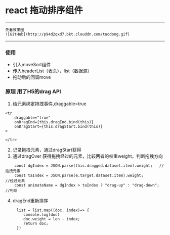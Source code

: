 # react 拖动排序组件

---
    先看效果图
    ![GitHub](http://p94d2qxd7.bkt.clouddn.com/tuodong.gif)
---

### 使用
- 引入moveSort组件
- 传入headerList（表头），list（数据源）
- 拖动后的回调move

### 原理 用了H5的drag API
1. 给元素绑定拖拽事件,draggable=true

```
<tr
    draggable="true"
    onDragEnd={this.dragEnd.bind(this)}
    onDragStart={this.dragStart.bind(this)}
>

</tr>
```
2. 记录拖拽元素，通过dragStart获得
3. 通过dragOver 获得拖拽经过的元素，比较两者的权重weight，判断拖拽方向
```
    const dgIndex = JSON.parse(this.dragged.dataset.item).weight;   //拖拽元素
    const taIndex = JSON.parse(e.target.dataset.item).weight;           //经过元素
    const animateName = dgIndex > taIndex ? "drag-up" : "drag-down";    //判断
```
4. dragEnd重新排序
```
     list = list.map((doc, index)=> {
        console.log(doc)
        doc.weight = len - index;
        return doc;
     })
```
